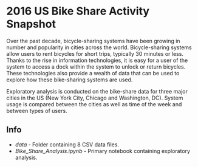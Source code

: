 # 2016 US Bike Share Activity Snapshot

Over the past decade, bicycle-sharing systems have been growing in number and popularity in cities across the world. Bicycle-sharing systems allow users to rent bicycles for short trips, typically 30 minutes or less. Thanks to the rise in information technologies, it is easy for a user of the system to access a dock within the system to unlock or return bicycles. These technologies also provide a wealth of data that can be used to explore how these bike-sharing systems are used. 

Exploratory analysis is conducted on the bike-share data for three major cities in the US (New York City, Chicago and Washington, DC). System usage is compared between the cities as well as time of the week and between types of users. 

## Info

- *data* - Folder containing 8 CSV data files.
- *Bike_Share_Analysis.ipynb* - Primary notebook containing exploratory analysis. 